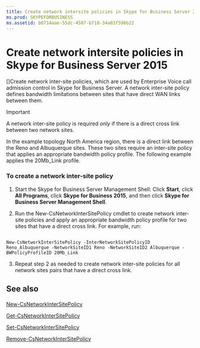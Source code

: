 ```yaml
---
title: Create network intersite policies in Skype for Business Server 2015
ms.prod: SKYPEFORBUSINESS
ms.assetid: b0714aae-55dc-4587-b718-34a03f596b22
---
```



# Create network intersite policies in Skype for Business Server 2015
[]Create network inter-site policies, which are used by Enterprise Voice call admission control in Skype for Business Server. 
A network inter-site policy defines bandwidth limitations between sites that have direct WAN links between them.
  
    
    


> [!IMPORTANT]
> A network inter-site policy is required  *only*  if there is a direct cross link between two network sites.
  
    
    


In the example topology North America region, there is a direct link between the Reno and Albuquerque sites. These two sites require an inter-site policy that applies an appropriate bandwidth policy profile. The following example applies the 20Mb_Link profile.
  
    
    


### To create a network inter-site policy


1. Start the Skype for Business Server Management Shell: Click **Start**, click **All Programs**, click **Skype for Business 2015**, and then click **Skype for Business Server Management Shell**.
    
  
2. Run the New-CsNetworkInterSitePolicy cmdlet to create network inter-site policies and apply an appropriate bandwidth policy profile for two sites that have a direct cross link. For example, run:
    
  ```
  
New-CsNetworkInterSitePolicy -InterNetworkSitePolicyID Reno_Albuquerque -NetworkSiteID1 Reno -NetworkSiteID2 Albuquerque -BWPolicyProfileID 20Mb_Link
  ```

3. Repeat step 2 as needed to create network inter-site policies for all network sites pairs that have a direct cross link.
    
  

## See also


#### 


  
    
    
 [New-CsNetworkInterSitePolicy](new-csnetworkintersitepolicy.md)
  
    
    
 [Get-CsNetworkInterSitePolicy](get-csnetworkintersitepolicy.md)
  
    
    
 [Set-CsNetworkInterSitePolicy](set-csnetworkintersitepolicy.md)
  
    
    
 [Remove-CsNetworkInterSitePolicy](remove-csnetworkintersitepolicy.md)
